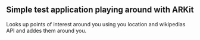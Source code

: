 ## Simple test application playing around with ARKit

Looks up points of interest around you using you location and wikipedias API and addes them around you.
